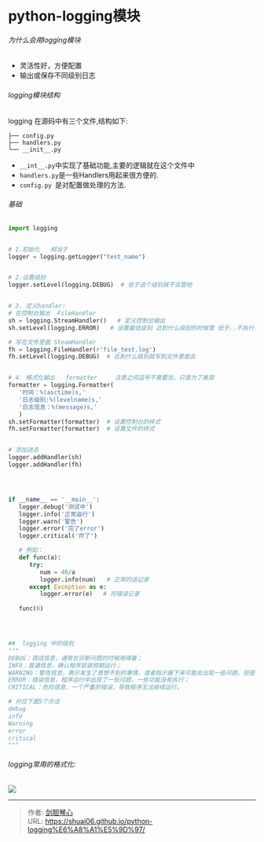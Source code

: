 # python-logging模块






###### 为什么会用logging模块

- 灵活性好，方便配置
- 输出或保存不同级别日志

###### logging模块结构

logging 在源码中有三个文件,结构如下:

```
├── config.py
├── handlers.py
└── __init__.py
```

- `__int__.py`中实现了基础功能,主要的逻辑就在这个文件中
- `handlers.py`是一些Handlers用起来很方便的.
- `config.py `是对配置做处理的方法.




###### 基础

```python
import logging


# 1.初始化   相当于
logger = logging.getLogger("test_name")


# 2.设置级别
logger.setLevel(logging.DEBUG)  # 低于这个级别就不去管他


# 3. 定义handler:
# 在控制台输出  FileHandler
sh = logging.StreamHandler()   # 定义控制台输出 
sh.setLevel(logging.ERROR)   # 设置最低级别 达到什么级别的时候管 低于..不执行  

# 写在文件里面 SteamHandler
fh = logging.FileHandler(r'file_test.log')
fh.setLevel(logging.DEBUG)  # 达到什么级别就写到文件里面去


# 4. 格式化输出   formatter     注意之间逗号不需要加，只是为了美观
formatter = logging.Formatter(
   '时间：%(asctime)s,'
   '日志级别:%(levelname)s,'
   '日志信息：%(message)s,'
   )
sh.setFormatter(formatter)  # 设置控制台的样式
fh.setFormatter(formatter)  # 设置文件的样式


# 添加进去
logger.addHandler(sh)
logger.addHandler(fh)




if __name__ == '__main__':
   logger.debug('测试中')
   logger.info('正常运行')
   logger.warn('警告')
   logger.error('完了error')
   logger.critical('炸了')

   # 例如：
   def func(a):
      try:
         num = 40/a
         logger.info(num)   # 正常的话记录
      except Exception as e:
         logger.error(e)   # 将错误记录
      
   func(0)




##  logging 中的级别
"""
DEBUG：调试信息，通常在诊断问题的时候用得着；
INFO：普通信息，确认程序安装预期运行；
WARNING：警告信息，表示发生了意想不到的事情，或者指示接下来可能会出现一些问题，但是程序还是继续运行；
ERROR：错误信息，程序运行中出现了一些问题，一些功能没有执行；
CRITICAL：危险信息，一个严重的错误，导致程序无法继续运行。

# 对应下面5个方法
debug
info
Warning
error  
critical 
"""


```



###### logging常用的格式化:

<img src="http://image.geoer.cn/logging%E5%B8%B8%E7%94%A8%E7%9A%84%E6%A0%BC%E5%BC%8F%E5%8C%96.jpg"></img>













---

> 作者: [剑胆琴心](http://shuai06.github.io)  
> URL: https://shuai06.github.io/python-logging%E6%A8%A1%E5%9D%97/  


